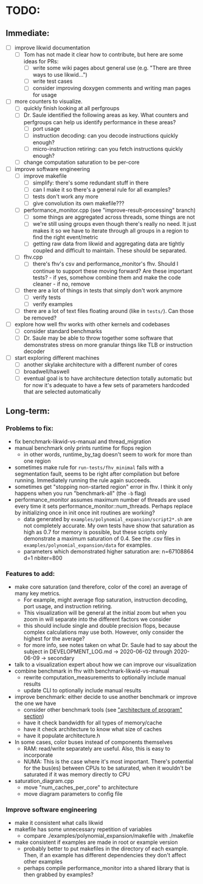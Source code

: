 # TODO:
## Immediate:
- [ ] improve likwid documentation
  - [ ] Tom has not made it clear how to contribute, but here are some ideas
        for PRs:
    - [ ] write some wiki pages about general use (e.g. "There are three ways
          to use likwid...")
    - [ ] write test cases
    - [ ] consider improving doxygen comments and writing man pages for usage
- [ ] more counters to visualize.
  - [ ] quickly finish looking at all perfgroups
  - [ ] Dr. Saule identified the following areas as key. What counters and
        perfgroups can help us identify performance in these areas?
    - [ ] port usage
    - [ ] instruction decoding: can you decode instructions quickly enough?
    - [ ] micro-instruction retiring: can you fetch instructions quickly
          enough? 
  - [ ] change computation saturation to be per-core
- [ ] improve software engineering
  - [ ] improve makefile 
    - [ ] simplify: there's some redundant stuff in there
    - [ ] can I make it so there's a general rule for all examples?
    - [ ] tests don't work any more
    - [ ] give convolution its own makefile???
  - [ ] performance_monitor.cpp (see "improve-result-processing" branch)
    - [ ] some things are aggregated across threads, some things are not
    - [ ] we're still using groups even though there's really no need. It just
          makes it so we have to iterate through all groups in a region to
          find the right event/metric
    - [ ] getting raw data from likwid and aggregating data are tightly
          coupled and difficult to maintain. These should be separated.
  - [ ] fhv.cpp
    - [ ] there's fhv's csv and performance_monitor's fhv. Should I continue
          to support these moving forward? Are these important tests?
          - if yes, somehow combine them and make the code cleaner
          - if no, remove
  - [ ] there are a lot of things in tests that simply don't work anymore
    - [ ] verify tests
    - [ ] verify examples
  - [ ] there are a lot of text files floating around (like in `tests/`). Can
        those be removed?
- [ ] explore how well fhv works with other kernels and codebases
  - [ ] consider standard benchmarks
  - [ ] Dr. Saule may be able to throw together some software that
        demonstrates stress on more granular things like TLB or instruction
        decoder
- [ ] start exploring different machines
  - [ ] another skylake architecture with a different number of cores
  - [ ] broadwell/haswell
  - [ ] eventual goal is to have architecture detection totally automatic but
        for now it's adequate to have a few sets of parameters hardcoded that
        are selected automatically

## Long-term:
### Problems to fix:
- fix benchmark-likwid-vs-manual and thread_migration 
- manual benchmark only prints runtime for flops region
  - in other words, runtime_by_tag doesn't seem to work for more than one 
    region
- sometimes make rule for `run-tests/fhv_minimal` fails with a segmentation
  fault, seems to be right after compilation but before running. Immediately
  running the rule again succeeds.
- sometimes get "stopping non-started region" error in fhv. I think it only
  happens when you run "benchmark-all" (the `-b` flag)
- performance_monitor assumes maximum number of threads are used every time it
  sets performance_monitor::num_threads. Perhaps replace by initializing once
  in init once init routines are working?
  - data generated by `examples/polynomial_expansion/script2*.sh` are not
  completely accurate. My own tests have show that saturation as high as 0.7
  for memory is possible, but these scripts only demonstrate a maximum 
  saturation of 0.4. See the .csv files in 
  `examples/polynomial_expansion/data` for examples.
  - parameters which demonstrated higher saturation are: n=67108864 d=1
    nbiter=800
     
### Features to add:
- make core saturation (and therefore, color of the core) an average of many
  key metrics.
  - For example, might average flop saturation, instruction decoding, port
    usage, and instruction retiring.
  - This visualization will be general at the initial zoom but when you zoom
    in will separate into the different factors we consider
  - this should include single and double precision flops, because complex
    calculations may use both. However, only consider the highest for the
    average?
  - for more info, see notes taken on what Dr. Saule had to say about the
    subject in DEVELOPMENT_LOG.md -> 2020-06-02 through 2020-06-09 ->
    secondary
- talk to a visualization expert about how we can improve our visualization
- combine benchmark in fhv with benchmark-likwid-vs-manual
  - rewrite computation_measurements to optionally include manual results
  - update CLI to optionally include manual results
- improve benchmark: either decide to use another benchmark or improve the one
  we have
  - consider other benchmark tools (see ["architecture of program"
    section](#architecture-of-program))
  - have it check bandwidth for all types of memory/cache
  - have it check architecture to know what size of caches
  - have it populate architecture.h
- In some cases, color buses instead of components themselves
  - RAM: read/write separately are useful. Also, this is easy to incorporate
  - NUMA: This is the case where it's most important. There's potential for
    the bus(es) between CPUs to be saturated, when it wouldn't be saturated if
    it was memory directly to CPU
- saturation_diagram.cpp
  - move "num_caches_per_core" to architecture
  - move diagram parameters to config file

### Improve software engineering
- make it consistent what calls likwid
- makefile has some unnecessary repetition of variables
  - compare ./examples/polynomial_expansion/makefile with ./makefile
- make consistent if examples are made in root or example version
  - probably better to put makefiles in the directory of each example. Then,
    if an example has different dependencies they don't affect other examples
  - perhaps compile performance_monitor into a shared library that is then
    grabbed by examples?
